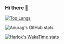 ### Hi there 👋

<!--
**gangdodan/gangdodan** is a ✨ _special_ ✨ repository because its `README.md` (this file) appears on your GitHub profile.

Here are some ideas to get you started:

- 🔭 I’m currently working on ...
- 🌱 I’m currently learning ...
- 👯 I’m looking to collaborate on ...
- 🤔 I’m looking for help with ...
- 💬 Ask me about ...
- 📫 How to reach me: ...
- 😄 Pronouns: ...
- ⚡ Fun fact: ...
-->


[![Top Langs](https://github-readme-stats.vercel.app/api/top-langs/?username=gangdodan&langs_count=10&layout=compact&count_private=true)](https://github.com/anuraghazra/github-readme-stats)

![Anurag's GitHub stats](https://github-readme-stats.vercel.app/api?username=gangdodan&show_icons=false&count_private=true)

[![Harlok's WakaTime stats](https://github-readme-stats.vercel.app/api/wakatime?username=gangdodan)](https://github.com/anuraghazra/github-readme-stats)
